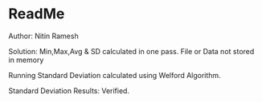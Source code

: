 # ReadMe
Author: Nitin Ramesh

Solution: Min,Max,Avg & SD calculated in one pass. File or Data not stored in memory

Running Standard Deviation calculated using Welford Algorithm. 

Standard Deviation Results: Verified.

